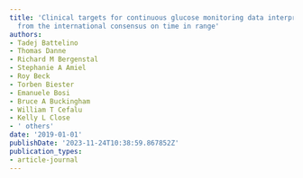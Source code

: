 ```yaml
---
title: 'Clinical targets for continuous glucose monitoring data interpretation: recommendations
  from the international consensus on time in range'
authors:
- Tadej Battelino
- Thomas Danne
- Richard M Bergenstal
- Stephanie A Amiel
- Roy Beck
- Torben Biester
- Emanuele Bosi
- Bruce A Buckingham
- William T Cefalu
- Kelly L Close
- ' others'
date: '2019-01-01'
publishDate: '2023-11-24T10:38:59.867852Z'
publication_types:
- article-journal
---
```

